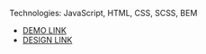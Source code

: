 Technologies: JavaScript, HTML, CSS, SCSS, BEM

  - [DEMO LINK](https://viktorbachynskyi.github.io/Miami/)
  - [DESIGN LINK](https://www.figma.com/file/nHz8bflIwJaWP3P99vKTH5/miami_home_new?node-id=16033%3A3)
